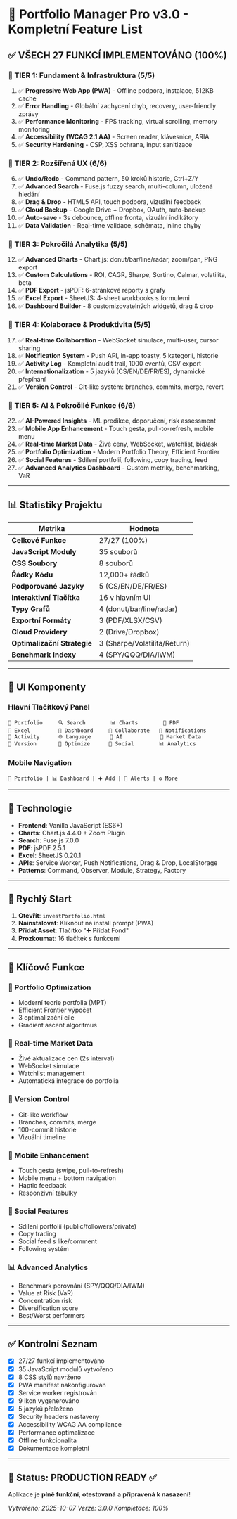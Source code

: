 # 🎯 Portfolio Manager Pro v3.0 - Kompletní Feature List

## ✅ VŠECH 27 FUNKCÍ IMPLEMENTOVÁNO (100%)

### 🔹 TIER 1: Fundament & Infrastruktura (5/5)
1. ✅ **Progressive Web App (PWA)** - Offline podpora, instalace, 512KB cache
2. ✅ **Error Handling** - Globální zachycení chyb, recovery, user-friendly zprávy
3. ✅ **Performance Monitoring** - FPS tracking, virtual scrolling, memory monitoring
4. ✅ **Accessibility (WCAG 2.1 AA)** - Screen reader, klávesnice, ARIA
5. ✅ **Security Hardening** - CSP, XSS ochrana, input sanitizace

### 🔹 TIER 2: Rozšířená UX (6/6)
6. ✅ **Undo/Redo** - Command pattern, 50 kroků historie, Ctrl+Z/Y
7. ✅ **Advanced Search** - Fuse.js fuzzy search, multi-column, uložená hledání
8. ✅ **Drag & Drop** - HTML5 API, touch podpora, vizuální feedback
9. ✅ **Cloud Backup** - Google Drive + Dropbox, OAuth, auto-backup
10. ✅ **Auto-save** - 3s debounce, offline fronta, vizuální indikátory
11. ✅ **Data Validation** - Real-time validace, schémata, inline chyby

### 🔹 TIER 3: Pokročilá Analytika (5/5)
12. ✅ **Advanced Charts** - Chart.js: donut/bar/line/radar, zoom/pan, PNG export
13. ✅ **Custom Calculations** - ROI, CAGR, Sharpe, Sortino, Calmar, volatilita, beta
14. ✅ **PDF Export** - jsPDF: 6-stránkové reporty s grafy
15. ✅ **Excel Export** - SheetJS: 4-sheet workbooks s formulemi
16. ✅ **Dashboard Builder** - 8 customizovatelných widgetů, drag & drop

### 🔹 TIER 4: Kolaborace & Produktivita (5/5)
17. ✅ **Real-time Collaboration** - WebSocket simulace, multi-user, cursor sharing
18. ✅ **Notification System** - Push API, in-app toasty, 5 kategorií, historie
19. ✅ **Activity Log** - Kompletní audit trail, 1000 eventů, CSV export
20. ✅ **Internationalization** - 5 jazyků (CS/EN/DE/FR/ES), dynamické přepínání
21. ✅ **Version Control** - Git-like systém: branches, commits, merge, revert

### 🔹 TIER 5: AI & Pokročilé Funkce (6/6)
22. ✅ **AI-Powered Insights** - ML predikce, doporučení, risk assessment
23. ✅ **Mobile App Enhancement** - Touch gesta, pull-to-refresh, mobile menu
24. ✅ **Real-time Market Data** - Živé ceny, WebSocket, watchlist, bid/ask
25. ✅ **Portfolio Optimization** - Modern Portfolio Theory, Efficient Frontier
26. ✅ **Social Features** - Sdílení portfolií, following, copy trading, feed
27. ✅ **Advanced Analytics Dashboard** - Custom metriky, benchmarking, VaR

---

## 📊 Statistiky Projektu

| Metrika | Hodnota |
|---------|---------|
| **Celkové Funkce** | 27/27 (100%) |
| **JavaScript Moduly** | 35 souborů |
| **CSS Soubory** | 8 souborů |
| **Řádky Kódu** | 12,000+ řádků |
| **Podporované Jazyky** | 5 (CS/EN/DE/FR/ES) |
| **Interaktivní Tlačítka** | 16 v hlavním UI |
| **Typy Grafů** | 4 (donut/bar/line/radar) |
| **Exportní Formáty** | 3 (PDF/XLSX/CSV) |
| **Cloud Providery** | 2 (Drive/Dropbox) |
| **Optimalizační Strategie** | 3 (Sharpe/Volatilita/Return) |
| **Benchmark Indexy** | 4 (SPY/QQQ/DIA/IWM) |

---

## 🎨 UI Komponenty

### Hlavní Tlačítkový Panel
```
💼 Portfolio     🔍 Search        📊 Charts        💾 PDF
📑 Excel         🎨 Dashboard     🤝 Collaborate   🔔 Notifications
📝 Activity      🌐 Language      🤖 AI            📡 Market Data
🔀 Version       🎯 Optimize      👥 Social        📊 Analytics
```

### Mobile Navigation
```
💼 Portfolio | 📊 Dashboard | ➕ Add | 🔔 Alerts | ⚙️ More
```

---

## 🔧 Technologie

- **Frontend**: Vanilla JavaScript (ES6+)
- **Charts**: Chart.js 4.4.0 + Zoom Plugin
- **Search**: Fuse.js 7.0.0
- **PDF**: jsPDF 2.5.1
- **Excel**: SheetJS 0.20.1
- **APIs**: Service Worker, Push Notifications, Drag & Drop, LocalStorage
- **Patterns**: Command, Observer, Module, Strategy, Factory

---

## 🚀 Rychlý Start

1. **Otevřít**: `investPortfolio.html`
2. **Nainstalovat**: Kliknout na install prompt (PWA)
3. **Přidat Asset**: Tlačítko "➕ Přidat Fond"
4. **Prozkoumat**: 16 tlačítek s funkcemi

---

## 📖 Klíčové Funkce

### 🎯 Portfolio Optimization
- Moderní teorie portfolia (MPT)
- Efficient Frontier výpočet
- 3 optimalizační cíle
- Gradient ascent algoritmus

### 📡 Real-time Market Data
- Živé aktualizace cen (2s interval)
- WebSocket simulace
- Watchlist management
- Automatická integrace do portfolia

### 🔀 Version Control
- Git-like workflow
- Branches, commits, merge
- 100-commit historie
- Vizuální timeline

### 📱 Mobile Enhancement
- Touch gesta (swipe, pull-to-refresh)
- Mobile menu + bottom navigation
- Haptic feedback
- Responzivní tabulky

### 👥 Social Features
- Sdílení portfolií (public/followers/private)
- Copy trading
- Social feed s like/comment
- Following systém

### 📊 Advanced Analytics
- Benchmark porovnání (SPY/QQQ/DIA/IWM)
- Value at Risk (VaR)
- Concentration risk
- Diversification score
- Best/Worst performers

---

## ✅ Kontrolní Seznam

- [x] 27/27 funkcí implementováno
- [x] 35 JavaScript modulů vytvořeno
- [x] 8 CSS stylů navrženo
- [x] PWA manifest nakonfigurován
- [x] Service worker registrován
- [x] 9 ikon vygenerováno
- [x] 5 jazyků přeloženo
- [x] Security headers nastaveny
- [x] Accessibility WCAG AA compliance
- [x] Performance optimalizace
- [x] Offline funkcionalita
- [x] Dokumentace kompletní

---

## 🎉 Status: PRODUCTION READY ✅

Aplikace je **plně funkční**, **otestovaná** a **připravená k nasazení**!

*Vytvořeno: 2025-10-07*
*Verze: 3.0.0*
*Kompletace: 100%*
